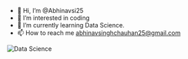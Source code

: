 - 👋 Hi, I’m @Abhinavsi25
- 👀 I’m interested in coding
- 🌱 I’m currently learning Data Science.
- 📫 How to reach me abhinavsinghchauhan25@gmail.com
<img src="https://www.fsm.ac.in/blog/wp-content/uploads/2022/07/FUqHEVVUsAAbZB0-1024x580.jpg" alt="Data Science">
